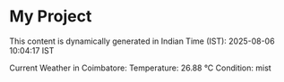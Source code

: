 # My Project

This content is dynamically generated in Indian Time (IST): 2025-08-06 10:04:17 IST


Current Weather in Coimbatore:
Temperature: 26.88 °C
Condition: mist
